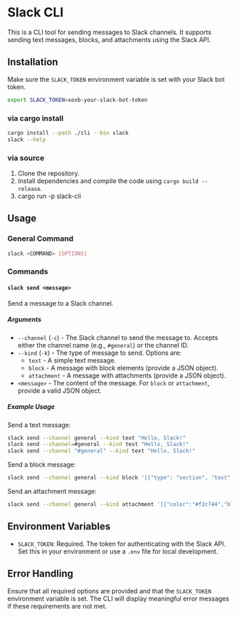 # Slack CLI

This is a CLI tool for sending messages to Slack channels. It supports sending text messages, blocks, and attachments using the Slack API.

## Installation

Make sure the `SLACK_TOKEN` environment variable is set with your Slack bot token.
   
```bash
export SLACK_TOKEN=xoxb-your-slack-bot-token
```

### via cargo install

```sh
cargo install --path ./cli --bin slack
slack --help
```

### via source

1. Clone the repository.
2. Install dependencies and compile the code using `cargo build --release`.
3. cargo run -p slack-cli

## Usage

### General Command

```bash
slack <COMMAND> [OPTIONS]
```

### Commands

#### `slack send <message>`
Send a message to a Slack channel.

##### Arguments

- `--channel` (`-c`) - The Slack channel to send the message to. Accepts either the channel name (e.g., `#general`) or the channel ID.
- `--kind` (`-k`) - The type of message to send. Options are:
  - `text` - A simple text message.
  - `block` - A message with block elements (provide a JSON object).
  - `attachment` - A message with attachments (provide a JSON object).
- `<message>` - The content of the message. For `block` or `attachment`, provide a valid JSON object.

##### Example Usage

Send a text message:

```bash
slack send --channel general --kind text "Hello, Slack!"
slack send --channel=#general --kind text "Hello, Slack!"
slack send --channel "#general" --kind text "Hello, Slack!"
```

Send a block message:

```bash
slack send --channel general --kind block '[{"type": "section", "text": {"type": "mrkdwn", "text": "*Hello, Slack!*"}}]'
```

Send an attachment message:

```bash
slack send --channel general --kind attachment '[{"color":"#f2c744","blocks":[{"type":"section","text":{"type":"mrkdwn","text":"*Hello, Slack!*"}}]}]'
```

## Environment Variables

- `SLACK_TOKEN`: Required. The token for authenticating with the Slack API. Set this in your environment or use a `.env` file for local development.

## Error Handling

Ensure that all required options are provided and that the `SLACK_TOKEN` environment variable is set. The CLI will display meaningful error messages if these requirements are not met.

